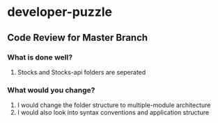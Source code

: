 # developer-puzzle


## Code Review for Master Branch

### What is done well?
1. Stocks and Stocks-api folders are seperated
  
### What would you change?
1. I would change the folder structure to multiple-module architecture
2. I would also look into syntax conventions and application structure
